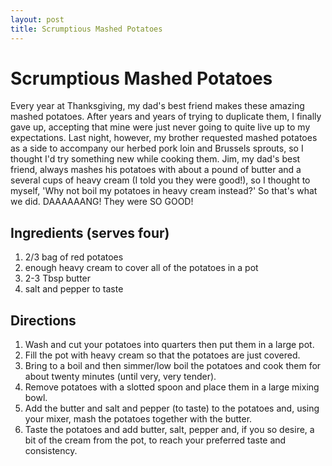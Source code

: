 ```yaml
---
layout: post
title: Scrumptious Mashed Potatoes
---
```


# Scrumptious Mashed Potatoes
Every year at Thanksgiving, my dad's best friend makes these amazing mashed potatoes. After years and years of trying to duplicate them, 
I finally gave up, accepting that mine were just never going to quite live up to my expectations. Last night, however, my brother requested 
mashed potatoes as a side to accompany our herbed pork loin and Brussels sprouts, so I thought I'd try something new while cooking them. Jim,
my dad's best friend, always mashes his potatoes with about a pound of butter and a several cups of heavy cream (I told you they were good!), 
so I thought to myself, 'Why not boil my potatoes in heavy cream instead?' So that's what we did. DAAAAAANG! They were SO GOOD!

## Ingredients (serves four)
1. 2/3 bag of red potatoes
1. enough heavy cream to cover all of the potatoes in a pot
1. 2-3 Tbsp butter
1. salt and pepper to taste

## Directions
1. Wash and cut your potatoes into quarters then put them in a large pot. 
1. Fill the pot with heavy cream so that the potatoes are just covered. 
1. Bring to a boil and then simmer/low boil the potatoes and cook them for about twenty minutes (until very, very tender). 
1. Remove potatoes with a slotted spoon and place them in a large mixing bowl.
1. Add the butter and salt and pepper (to taste) to the potatoes and, using your mixer, mash the potatoes together with the butter. 
1. Taste the potatoes and add butter, salt, pepper and, if you so desire, a bit of the cream from the pot, to reach your preferred taste and consistency. 